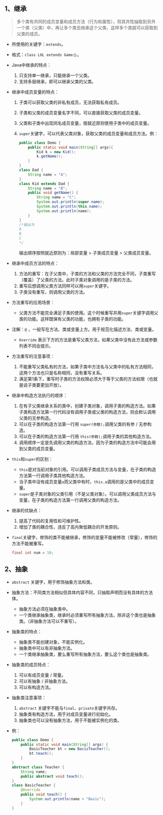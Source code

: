 ## 1、继承

> 多个类有共同的成员变量和成员方法（行为和属性），将其共性抽取到另外一个类（父类）中，再让多个类去继承这个父类，这样多个类就可以获取到父类的成员。

- 所使用的关键字：`extends`。

- 格式：`class LOL extends Game｛｝`。

- Java中继承的特点：

  1. 只支持单一继承，只能继承一个父类。
  2. 支持多层继承，即可以继承父类的父类。

- 继承中成员变量的特点：

  1. 子类可以获取父类的非私有成员，无法获取私有成员。

  2. 子类和父类的成员变量名字不同，可以直接获取父类的成员变量。

  3. 父类和子类中出现同名成员变量，按就近原则使用子类中的成员变量。

  4. `super`关键字，可以代表父类对象，获取父类的成员变量和成员方法。例：

     ```java
     public class Demo {
         public static void main(String[] args){
             Kid k = new Kid();
             k.getName();
         }
     }
     class Dad {
         String name = "A";
     }
     class Kid extends Dad {
         String name = "B";
         public void getName() {
             String name = "C";
             System.out.println(super.name);
             System.out.println(this.name);
             System.out.println(name);
         }
     }
     /*输出为 
     A 
     B 
     C
     */
     ```

     输出顺序按照就近原则为：局部变量 > 子类成员变量 > 父类成员变量。

- 继承中成员方法的特点：

  1. 方法的重写：在子父类中，子类的方法和父类的方法完全不同，子类重写（覆盖）了父类的方法。此时子类对象调用的是子类的方法。
  2. 重写后想调用父类方法同样可以用`super`关键字。
  3. 子类没有重写，则调用父类的方法。

- 方法重写的应用场景：

  - 父类方法不能完全满足子类的使用。这个时候重写并用`super`关键字调用父类的功能。这样既保有父类的功能，也拥有子类的功能。

- 注解：`@` ，一般写在方法、类或变量上方。用于规范化描述方法、类或变量。

  - `Override` 表示下方的方法是重写父类方法，如果父类中没有此方法或参数列表不同会提示。

- 方法重写的注意事项：

  1. 不能重写父类私有的方法，如果子类中方法名与父类中的私有方法相同，这两个方法也只是名称相同，没有重写关系。
  2. 满足第1条下，重写时子类的方法权限必须大于等于父类的方法权限（也就是说子类要更加开放）。

- 继承中构造方法执行的顺序：

  1. 在有子父类继承关系的类中，创建子类对象，调用子类的构造方法。如果子类构造方法第一行代码没有调用子类或父类的构造方法，则会默认调用父类的无参构造。
  2. 可以在子类的构造方法第一行用 `super(参数);`调用父类的有参 / 无参构造。
  3. 可以在子类的构造方法第一行用 `this(参数);`调用子类的其他构造方法。
  4. 调用顺序一定是先调用父类的构造方法，因为子类的构造方法中可能会用到父类的成员变量。

- `this`和`super`的区别：

  - `this`是对当前对象的引用。可以调用子类成员方法与变量，在子类的构造方法第一行调用子类其他构造方法。
  - 当子类中没有成员变量`a`而父类中有时，`this.a`调用的是父类中的成员变量。
  - `super`是子类对象的父类引用（不是父类对象）。可以调用父类成员方法与变量，在子类的构造方法第一行调用父类的构造方法。

- 继承的优缺点：

  1. 提高了代码的复用性和可维护性。
  2. 增加了类的耦合性，违反了高内聚低耦合的开发原则。

- `final`关键字，修饰的类不能被继承，修饰的变量不能被修改（常量），修饰的方法不能被重写。

  ```java
  final int num = 10;
  ```

  

## 2、抽象

- `abstract` 关键字，用于修饰抽象方法和类。

- 抽象方法：不同类方法相似但具体内容不同，只抽取声明而没有具体的方法体。

  - 抽象方法必须在抽象类中。
  - 一个类继承抽象类，继承时必须重写所有抽象方法，除非这个类也是抽象类。（非抽象方法可以不重写）。

- 抽象类的特点：

  - 抽象类不能创建对象，不能实例化。
  - 抽象类中可以有非抽象方法。
  - 一个类继承抽象类，要么重写所有抽象方法，要么这个类也是抽象类。

- 抽象类的成员特点：

  1. 可以有成员变量 / 常量。
  2. 可以有抽象 / 非抽象方法。
  3. 可以有构造方法。

- 抽象类注意事项：

  1. `abstract` 关键字不能与`final`、`private`关键字共存。
  2. 抽象类有构造方法，用于对成员变量进行初始化。
  3. 抽象类也可以没有抽象方法，用于不能被实例化的类。

- 例：

  ```java
  public class Demo {
      public static void main(String[] args) {
          BasicTeacher bt = new BacisTeacher();
          bt.teach();
      }
  }
  abstract class Teacher {
      String name;
      public abstract void teach();
  }
  class BasicTeacher {
      @Override
      public void teach() {
          System.out.println(name + "Basic");
      }
  }
  ```

  
